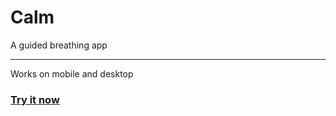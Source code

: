 # Calm 
A guided breathing app

---------------

Works on mobile and desktop
### [Try it now](https://lb123658.github.io/calm)
